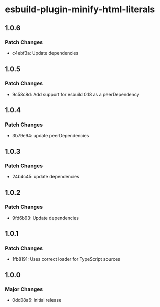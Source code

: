 # esbuild-plugin-minify-html-literals

## 1.0.6

### Patch Changes

- c4ebf3a: Update dependencies

## 1.0.5

### Patch Changes

- 9c58c8d: Add support for esbuild 0.18 as a peerDependency

## 1.0.4

### Patch Changes

- 3b79e94: update peerDependencies

## 1.0.3

### Patch Changes

- 24b4c45: update dependencies

## 1.0.2

### Patch Changes

- 9fd6b93: Update dependencies

## 1.0.1

### Patch Changes

- 1fb8191: Uses correct loader for TypeScript sources

## 1.0.0

### Major Changes

- 0dd08a6: Initial release
